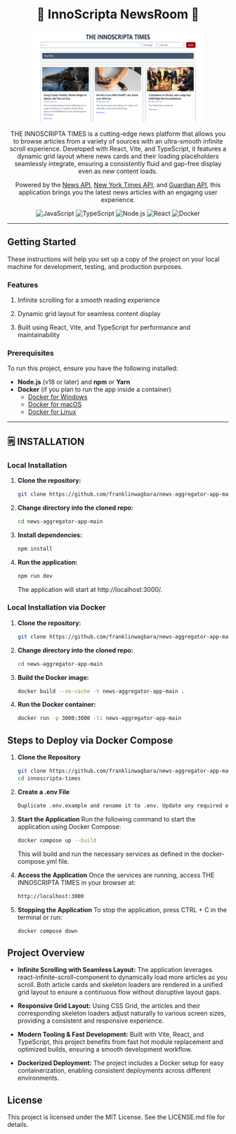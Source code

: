 <div align="center">
  <h1><b>📰 InnoScripta NewsRoom 📰</b></h1>
  <img src="./public/screenshot.png" width="400" height="210" alt="InnoScripta NewsRoom Screenshot" />
  <p>
    THE INNOSCRIPTA TIMES is a cutting-edge news platform that allows you to browse articles from a variety of sources with an ultra-smooth infinite scroll experience. Developed with React, Vite, and TypeScript, it features a dynamic grid layout where news cards and their loading placeholders seamlessly integrate, ensuring a consistently fluid and gap-free display even as new content loads.
  </p>
  <p>
    Powered by the <a href="https://newsapi.org/" target="_blank">News API</a>, <a href="https://developer.nytimes.com/docs/articlesearch-product/1/overview" target="_blank">New York Times API</a>, and <a href="https://open-platform.theguardian.com/documentation/" target="_blank">Guardian API</a>, this application brings you the latest news articles with an engaging user experience.
  </p>
  
  ![JavaScript](https://badgen.net/badge/JavaScript/ES2020/yellow)
  ![TypeScript](https://badgen.net/badge/TypeScript/^~5.7.2/blue)
  ![Node.js](https://badgen.net/badge/Node.js/22.13.0/green)
  ![React](https://badgen.net/badge/React/^19.0.0/cyan)
  ![Docker](https://badgen.net/badge/Docker/27.5.1/red)
</div>

---

## Getting Started

These instructions will help you set up a copy of the project on your local machine for development, testing, and production purposes.

### Features

1. Infinite scrolling for a smooth reading experience

2. Dynamic grid layout for seamless content display

3. Built using React, Vite, and TypeScript for performance and maintainability

### Prerequisites

To run this project, ensure you have the following installed:

- **Node.js** (v18 or later) and **npm** or **Yarn**
- **Docker** (if you plan to run the app inside a container)
  - [Docker for Windows](https://docs.docker.com/desktop/install/windows-install/)
  - [Docker for macOS](https://docs.docker.com/desktop/install/mac-install/)
  - [Docker for Linux](https://docs.docker.com/desktop/install/linux-install/)

---

## 🗒️ INSTALLATION

### Local Installation

1. **Clone the repository:**

   ```bash
   git clone https://github.com/franklinwagbara/news-aggregator-app-main.git
   ```

2. **Change directory into the cloned repo:**

   ```bash
   cd news-aggregator-app-main
   ```

3. **Install dependencies:**

   ```bash
   npm install
   ```

4. **Run the application:**

   ```bash
   npm run dev
   ```

   The application will start at http://localhost:3000/.

### Local Installation via Docker

1. **Clone the repository:**

   ```bash
   git clone https://github.com/franklinwagbara/news-aggregator-app-main.git
   ```

2. **Change directory into the cloned repo:**

   ```bash
   cd news-aggregator-app-main
   ```

3. **Build the Docker image:**

   ```bash
   docker build --no-cache -t news-aggregator-app-main .
   ```

4. **Run the Docker container:**

   ```bash
   docker run -p 3000:3000 -ti news-aggregator-app-main
   ```

## Steps to Deploy via Docker Compose

1. **Clone the Repository**

   ```bash
   git clone https://github.com/franklinwagbara/news-aggregator-app-main.git
   cd innoscripta-times
   ```

2. **Create a .env File**

   ```bash
   Duplicate .env.example and rename it to .env. Update any required environment variables. Or you can use the variables contained therein, although I can not guarantee the validity of the token by the time you use this application.
   ```

3. **Start the Application** Run the following command to start the application using Docker Compose:

   ```bash
   docker compose up --build
   ```

   This will build and run the necessary services as defined in the docker-compose.yml file.

4. **Access the Application** Once the services are running, access THE INNOSCRIPTA TIMES in your browser at:

   ```bash
   http://localhost:3000
   ```

5. **Stopping the Application** To stop the application, press CTRL + C in the terminal or run:
   ```bash
   docker compose down
   ```

## Project Overview

- **Infinite Scrolling with Seamless Layout:**
  The application leverages react-infinite-scroll-component to dynamically load more articles as you scroll. Both article cards and skeleton loaders are rendered in a unified grid layout to ensure a continuous flow without disruptive layout gaps.

- **Responsive Grid Layout:**
  Using CSS Grid, the articles and their corresponding skeleton loaders adjust naturally to various screen sizes, providing a consistent and responsive experience.

- **Modern Tooling & Fast Development:**
  Built with Vite, React, and TypeScript, this project benefits from fast hot module replacement and optimized builds, ensuring a smooth development workflow.

- **Dockerized Deployment:**
  The project includes a Docker setup for easy containerization, enabling consistent deployments across different environments.

## License

This project is licensed under the MIT License. See the LICENSE.md file for details.
